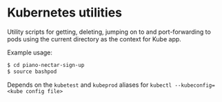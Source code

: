# Kubernetes utilities

Utility scripts for getting, deleting, jumping on to and port-forwarding to pods using the current directory as the context for Kube app.

Example usage:

```sh
$ cd piano-nectar-sign-up
$ source bashpod
```

Depends on the `kubetest` and `kubeprod` aliases for `kubectl --kubeconfig=<kube config file>`
